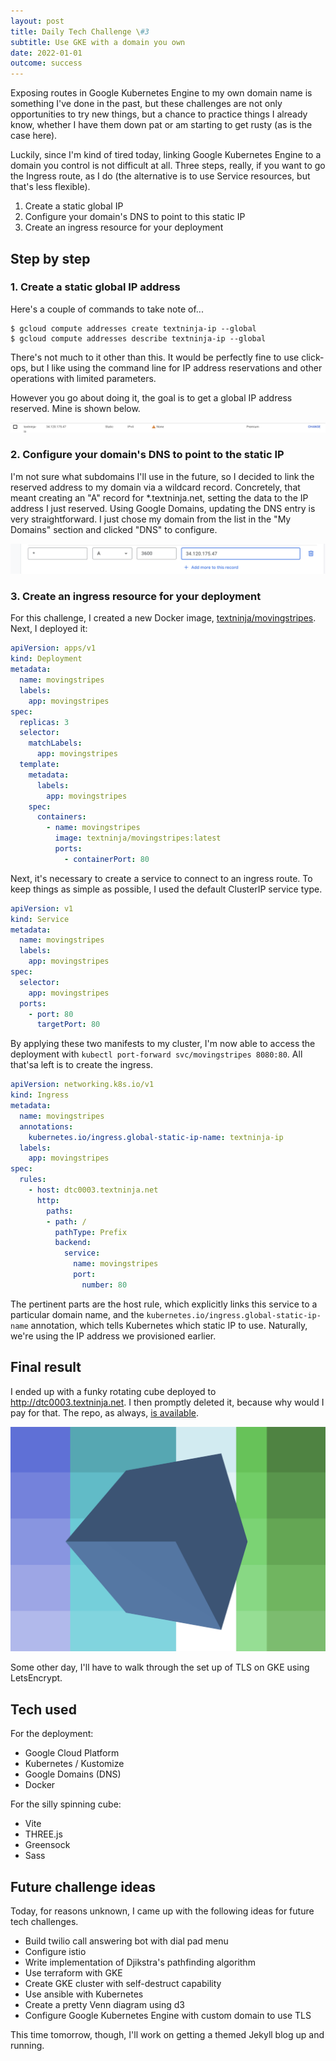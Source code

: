 ```yaml
---
layout: post
title: Daily Tech Challenge \#3
subtitle: Use GKE with a domain you own
date: 2022-01-01
outcome: success
---
```


Exposing routes in Google Kubernetes Engine to my own domain name is something
I've done in the past, but these challenges are not only opportunities to try
new things, but a chance to practice things I already know, whether I have them
down pat or am starting to get rusty (as is the case here).

Luckily, since I'm kind of tired today, linking Google Kubernetes Engine to a
domain you control is not difficult at all. Three steps, really, if you want to
go the Ingress route, as I do (the alternative is to use Service resources, but
that's less flexible).

1. Create a static global IP
2. Configure your domain's DNS to point to this static IP
3. Create an ingress resource for your deployment

## Step by step

### 1. Create a static global IP address

Here's a couple of commands to take note of...


```console
$ gcloud compute addresses create textninja-ip --global
$ gcloud compute addresses describe textninja-ip --global 
```

There's not much to it other than this. It would be perfectly fine to use
click-ops, but I like using the command line for IP address reservations and
other operations with limited parameters.

However you go about doing it, the goal is to get a global IP address reserved.
Mine is shown below.

![My reserved IP](reserved-ip.png)



### 2. Configure your domain's DNS to point to the static IP

I'm not sure what subdomains I'll use in the future, so I decided to link the
reserved address to my domain via a wildcard record. Concretely, that meant
creating an "A" record for *.textninja.net, setting the data to the IP address I
just reserved. Using Google Domains, updating the DNS entry is very
straightforward. I just chose my domain from the list in the "My Domains"
section and clicked "DNS" to configure.

![Screen showing A record configuration in Google Domains](dns-a-record.png)

### 3. Create an ingress resource for your deployment

For this challenge, I created a new Docker image, [textninja/movingstripes](https://hub.docker.com/repository/docker/textninja/movingstripes). Next, I deployed it:

```yaml
apiVersion: apps/v1
kind: Deployment
metadata:
  name: movingstripes
  labels:
    app: movingstripes
spec:
  replicas: 3
  selector:
    matchLabels:
      app: movingstripes
  template:
    metadata:
      labels:
        app: movingstripes
    spec:
      containers:
        - name: movingstripes
          image: textninja/movingstripes:latest
          ports:
            - containerPort: 80
```

Next, it's necessary to create a service to connect to an ingress route. To keep
things as simple as possible, I used the default ClusterIP service type.

```yaml
apiVersion: v1
kind: Service
metadata:
  name: movingstripes
  labels:
    app: movingstripes
spec:
  selector:
    app: movingstripes
  ports:
    - port: 80
      targetPort: 80
```

By applying these two manifests to my cluster, I'm now able to access the
deployment with `kubectl port-forward svc/movingstripes 8080:80`. All that'sa
left is to create the ingress.

```yaml
apiVersion: networking.k8s.io/v1
kind: Ingress
metadata:
  name: movingstripes
  annotations:
    kubernetes.io/ingress.global-static-ip-name: textninja-ip
  labels:
    app: movingstripes
spec:
  rules:
    - host: dtc0003.textninja.net
      http:
        paths:
        - path: /
          pathType: Prefix
          backend:
            service:
              name: movingstripes
              port:
                number: 80
```

The pertinent parts are the host rule, which explicitly links this service to a
particular domain name, and the `kubernetes.io/ingress.global-static-ip-name`
annotation, which tells Kubernetes which static IP to use. Naturally, we're
using the IP address we provisioned earlier.


## Final result

I ended up with a funky rotating cube deployed to http://dtc0003.textninja.net.
I then promptly deleted it, because why would I pay for that. The repo, as
always, [is available](https://github.com/textninja/dtc0003).

![A funky cube](funky-cube.png)

Some other day, I'll have to walk through the set up of TLS on GKE using
LetsEncrypt.


## Tech used

For the deployment:

 - Google Cloud Platform
 - Kubernetes / Kustomize
 - Google Domains (DNS)
 - Docker

For the silly spinning cube:

 - Vite
 - THREE.js
 - Greensock
 - Sass

## Future challenge ideas

Today, for reasons unknown, I came up with the following ideas for future
tech challenges.

 - Build twilio call answering bot with dial pad menu
 - Configure istio
 - Write implementation of Djikstra's pathfinding algorithm
 - Use terraform with GKE
 - Create GKE cluster with self-destruct capability
 - Use ansible with Kubernetes
 - Create a pretty Venn diagram using d3
 - Configure Google Kubernetes Engine with custom domain to use TLS

This time tomorrow, though, I'll work on getting a themed Jekyll blog up and
running.
